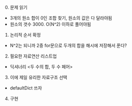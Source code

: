 0. 문제 읽기
- 3개의 원소 합이 0인 조합 찾기, 원소의 값은 다 달라야됨
- 원소의 갯수 3000. O(N^2) 이하로 풀어야됨
1. 논리적 순서 확정
- N^2는 되니까 2중 for문으로 두개의 합을 해시에 저장해서 푼다?
2. 필요한 자료연산 리스트업
- 딕셔너리 <두 수의 합, 두 수 페어>
3. 이에 제일 유리한 자료구조 선택
- defaultDict 쓰자
4. 구현
​
